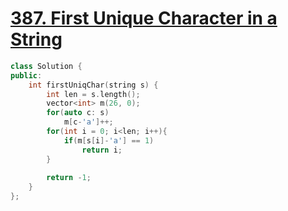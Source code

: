 # [387. First Unique Character in a String](https://leetcode.com/problems/first-unique-character-in-a-string/)

```C++
class Solution {
public:
    int firstUniqChar(string s) {
        int len = s.length();
        vector<int> m(26, 0);
        for(auto c: s)
            m[c-'a']++;
        for(int i = 0; i<len; i++){
            if(m[s[i]-'a'] == 1)
                return i;
        }
        
        return -1;
    }
};
```

